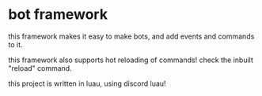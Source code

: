 # bot framework
this framework makes it easy to make bots, and add events and commands to it.

this framework also supports hot reloading of commands! check the inbuilt "reload" command.

this project is written in luau, using discord luau!